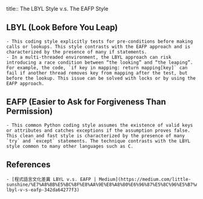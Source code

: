 title:: The LBYL Style v.s. The EAFP Style

## LBYL (Look Before You Leap)
	- This coding style explicitly tests for pre-conditions before making calls or lookups. This style contrasts with the EAFP approach and is characterized by the presence of many if statements.
	- In a multi-threaded environment, the LBYL approach can risk introducing a race condition between “the looking” and “the leaping”. For example, the code, `if key in mapping: return mapping[key]` can fail if another thread removes key from mapping after the test, but before the lookup. This issue can be solved with locks or by using the EAFP approach.
## EAFP (Easier to Ask for Forgiveness Than Permission)
	- This common Python coding style assumes the existence of valid keys or attributes and catches exceptions if the assumption proves false. This clean and fast style is characterized by the presence of many `try` and `except` statements. The technique contrasts with the LBYL style common to many other languages such as C.
## References
	- [程式語言文化差異 LBYL v.s. EAFP | Medium](https://medium.com/little-sunshine/%E7%A8%8B%E5%BC%8F%E8%AA%9E%E8%A8%80%E6%96%87%E5%8C%96%E5%B7%AE%E7%95%B0-lbyl-v-s-eafp-342da64277f3)